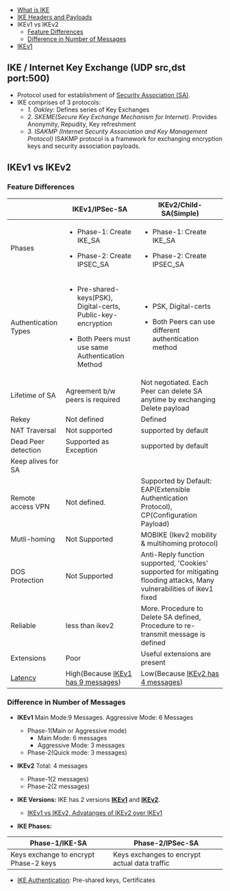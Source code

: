 - [What is IKE](#what)
- [IKE Headers and Payloads](IKE_Headers_Payloads)
- IKEv1 vs IKEv2
  - [Feature Differences](#fd)
  - [Difference in Number of Messages](#nom)
- [IKEv1](IKEv1)

<a name=what></a>
## IKE / Internet Key Exchange (UDP src,dst port:500)
- Protocol used for establishment of [Security Association (SA)](../Terms).
- IKE comprises of 3 protocols:
  - *1. Oakley:* Defines series of Key Exchanges
  - *2. SKEME(Secure Key Exchange Mechanism for Internet)*. Provides Anonymity, Repudity, Key refreshment
  - *3. ISAKMP (Internet Security Association and Key Management Protocol)* ISAKMP protocol is a framework for exchanging encryption keys and security association payloads.

## IKEv1 vs IKEv2
<a name=fd></a>
### Feature Differences

||IKEv1/IPSec-SA|IKEv2/Child-SA(Simple)|
|---|---|---|
|Phases|<ul><li>Phase-1: Create IKE_SA</li></ul><ul><li>Phase-2: Create IPSEC_SA</li><ul>|<ul><li>Phase-1: Create IKE_SA</li></ul><ul><li>Phase-2: Create IPSEC_SA</li></ul>|
|Authentication Types|<ul><li>Pre-shared-keys(PSK), Digital-certs, Public-key-encryption</li></ul><ul><li>Both Peers must use same Authentication Method</li></ul>|<ul><li>PSK, Digital-certs</li></ul><ul><li>Both Peers can use different authentication method</li></ul>|
|Lifetime of SA|Agreement b/w peers is required|Not negotiated. Each Peer can delete SA anytime by exchanging Delete payload|
|Rekey|Not defined|Defined|
|NAT Traversal|Not supported|supported by default|
|Dead Peer detection|Supported as Exception|supported by default|
|Keep alives for SA||
|Remote access VPN|Not defined.|Supported by Default: EAP(Extensible Authentication Protocol), CP(Configuration Payload)|
|Mutli-homing|Not Supported|MOBIKE (Ikev2 mobility & multihoming protocol) |
|DOS Protection|Not Supported|Anti-Reply function supported, 'Cookies' supported for mitigating flooding attacks, Many vulnerabilities of ikev1 fixed|
|Reliable|less than ikev2|More. Procedure to Delete SA defined, Procedure to re-transmit message is defined|
|Extensions|Poor|Useful extensions are present|
|[Latency](/System-Design/Concepts/Terms)|High(Because [IKEv1 has 9 messages](..))|Low(Because [IKEv2 has 4 messages](..))|
  
<a name=nom></a>
### Difference in Number of Messages
- **IKEv1** Main Mode:9 Messages. Aggressive Mode: 6 Messages
  - Phase-1(Main or Aggressive mode)
    - Main Mode: 6 messages
    - Aggressive Mode: 3 messages
  - Phase-2(Quick mode: 3 messages)
- **IKEv2** Total: 4 messages
  - Phase-1(2 messages)
  - Phase-2(2 messages)


- **IKE Versions:** IKE has 2 versions **[IKEv1](IKEv1)** and **[IKEv2](IKEv2)**.
  - [IKEv1 vs IKEv2, Advatanges of IKEv2 over IKEv1](IKEv1_vs_IKEv2)
- **IKE Phases:**

|Phase-1/IKE-SA|Phase-2/IPSec-SA|
|---|---|
|Keys exchange to encrypt Phase-2 keys|Keys exchanges to encrypt actual data traffic|

- [IKE Authentication](IKE_Authentication): Pre-shared keys, Certificates
